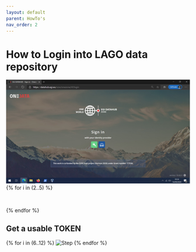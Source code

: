 ```yaml
---
layout: default
parent: HowTo's
nav_order: 2
---
```


# How to Login into LAGO data repository


![](./how_to_login_into_OneData_img/datahub.egi.eu_login.png)
{% for i in (2..5) %} 
 <p>
  <img src="/DPM/docs/howtos/how_to_login_into_OneData_img/datahub.egi.eu_login{{i}}.png" alt>
 </p>
{% endfor %}

## Get a usable TOKEN

{% for i in (6..12) %} 
  ![Step](/DPM/docs/howtos/how_to_login_into_OneData_img/datahub.egi.eu_login6.png)
{% endfor %}
